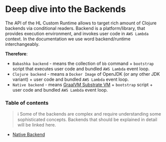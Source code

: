 # Deep dive into the Backends
  The API of the HL Custom Runtime allows to target rich amount of Clojure backends via conditional readers. Backend is a platform/library, that provides execution environment, and invokes user code in `AWS Lambda` context. In the documentation we use word backend/runtime interchangeably.

  **Therefore**:
  - `Babashka backend` - means the collection of `bb` command + `bootstrap` script that executes user code and bundled `AWS Lambda` event loop.
  - `Clojure backend` - means a `Docker Image` of OpenJDK (or any other JDK variant) + user code and bundled `AWS Lambda` event loop.
  - `Native backend` - means [GraalVM Substrate VM](https://github.com/oracle/graal/blob/master/docs/reference-manual/native-image/README.md) + `bootstrap` script + user code and bundled `AWS Lambda` event loop.

### Table of contents 
  > :information_source: Some of the backends are complex and require understanding some sophisticated concepts. Backends that should be explained in detail will be linked here.

  - [Native Backend](/native-backend)
